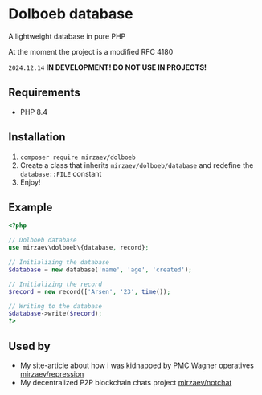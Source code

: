 # Dolboeb database
A lightweight database in pure PHP<br>

At the moment the project is a modified RFC 4180

`2024.12.14` **IN DEVELOPMENT! DO NOT USE IN PROJECTS!**

## Requirements
- PHP 8.4

## Installation
1. `composer require mirzaev/dolboeb`
2. Create a class that inherits `mirzaev/dolboeb/database` and redefine the `database::FILE` constant
3. Enjoy!

## Example
```php
<?php

// Dolboeb database
use mirzaev\dolboeb\{database, record};

// Initializing the database
$database = new database('name', 'age', 'created');

// Initializing the record
$record = new record(['Arsen', '23', time());

// Writing to the database
$database->write($record);
?>
```

## Used by
- My site-article about how i was kidnapped by PMC Wagner operatives [mirzaev/repression](https://git.mirzaev.sexy/mirzaev/repression)
- My decentralized P2P blockchain chats project [mirzaev/notchat](https://git.mirzaev.sexy/mirzaev/notchat)
